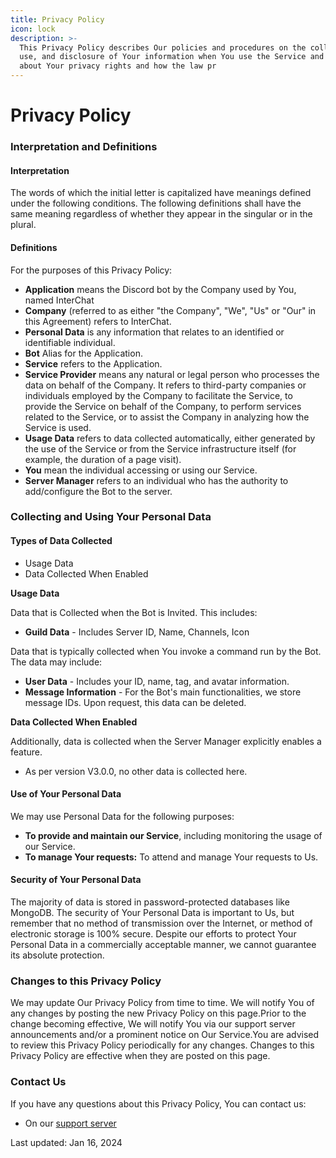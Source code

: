 ```yaml
---
title: Privacy Policy
icon: lock
description: >-
  This Privacy Policy describes Our policies and procedures on the collection,
  use, and disclosure of Your information when You use the Service and tells You
  about Your privacy rights and how the law pr
---
```


# Privacy Policy

### Interpretation and Definitions

#### Interpretation

The words of which the initial letter is capitalized have meanings defined under the following conditions. The following definitions shall have the same meaning regardless of whether they appear in the singular or in the plural.

#### Definitions <a href="#definitions" id="definitions"></a>

For the purposes of this Privacy Policy:

* **Application** means the Discord bot by the Company used by You, named InterChat
* **Company** (referred to as either "the Company", "We", "Us" or "Our" in this Agreement) refers to InterChat.
* **Personal Data** is any information that relates to an identified or identifiable individual.
* **Bot** Alias for the Application.
* **Service** refers to the Application.
* **Service Provider** means any natural or legal person who processes the data on behalf of the Company. It refers to third-party companies or individuals employed by the Company to facilitate the Service, to provide the Service on behalf of the Company, to perform services related to the Service, or to assist the Company in analyzing how the Service is used.
* **Usage Data** refers to data collected automatically, either generated by the use of the Service or from the Service infrastructure itself (for example, the duration of a page visit).
* **You** mean the individual accessing or using our Service.
* **Server Manager** refers to an individual who has the authority to add/configure the Bot to the server.

### Collecting and Using Your Personal Data <a href="#collecting-and-using-your-personal-data" id="collecting-and-using-your-personal-data"></a>

#### Types of Data Collected <a href="#types-of-data-collected" id="types-of-data-collected"></a>

* Usage Data
* Data Collected When Enabled

**Usage Data**

Data that is Collected when the Bot is Invited. This includes:

* **Guild Data** - Includes Server ID, Name, Channels, Icon

Data that is typically collected when You invoke a command run by the Bot. The data may include:

* **User Data** - Includes your ID, name, tag, and avatar information.
* **Message Information** - For the Bot's main functionalities, we store message IDs. Upon request, this data can be deleted.

**Data Collected When Enabled**

Additionally, data is collected when the Server Manager explicitly enables a feature.

* As per version V3.0.0, no other data is collected here.

#### Use of Your Personal Data <a href="#use-of-your-personal-data" id="use-of-your-personal-data"></a>

We may use Personal Data for the following purposes:

* **To provide and maintain our Service**, including monitoring the usage of our Service.
* **To manage Your requests:** To attend and manage Your requests to Us.

#### Security of Your Personal Data <a href="#security-of-your-personal-data" id="security-of-your-personal-data"></a>

The majority of data is stored in password-protected databases like MongoDB. The security of Your Personal Data is important to Us, but remember that no method of transmission over the Internet, or method of electronic storage is 100% secure. Despite our efforts to protect Your Personal Data in a commercially acceptable manner, we cannot guarantee its absolute protection.

### Changes to this Privacy Policy <a href="#changes-to-this-privacy-policy" id="changes-to-this-privacy-policy"></a>

We may update Our Privacy Policy from time to time. We will notify You of any changes by posting the new Privacy Policy on this page.Prior to the change becoming effective, We will notify You via our support server announcements and/or a prominent notice on Our Service.You are advised to review this Privacy Policy periodically for any changes. Changes to this Privacy Policy are effective when they are posted on this page.

### Contact Us <a href="#contact-us" id="contact-us"></a>

If you have any questions about this Privacy Policy, You can contact us:

* On our [support server](https://interchat.fun/support)

Last updated: Jan 16, 2024

